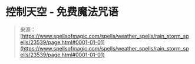 <!--yml

category: 未分类

date: 2024-06-12 19:08:44

-->

# 控制天空 - 免费魔法咒语

> 来源：[https://www.spellsofmagic.com/spells/weather_spells/rain_storm_spells/23539/page.html#0001-01-01](https://www.spellsofmagic.com/spells/weather_spells/rain_storm_spells/23539/page.html#0001-01-01)
